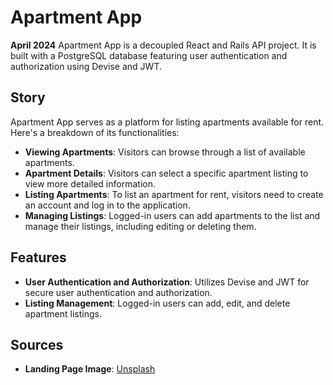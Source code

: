 # Apartment App
**April 2024**
Apartment App is a decoupled React and Rails API project. It is built with a PostgreSQL database featuring user authentication and authorization using Devise and JWT.
## Story
Apartment App serves as a platform for listing apartments available for rent. Here's a breakdown of its functionalities:
- **Viewing Apartments**: Visitors can browse through a list of available apartments.
- **Apartment Details**: Visitors can select a specific apartment listing to view more detailed information.
- **Listing Apartments**: To list an apartment for rent, visitors need to create an account and log in to the application.
- **Managing Listings**: Logged-in users can add apartments to the list and manage their listings, including editing or deleting them.
## Features
- **User Authentication and Authorization**: Utilizes Devise and JWT for secure user authentication and authorization.
- **Listing Management**: Logged-in users can add, edit, and delete apartment listings.
## Sources
- **Landing Page Image**: [Unsplash](https://unsplash.com)
